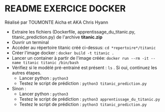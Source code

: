# README EXERCICE DOCKER

Réalisé par TOUMONTE Aicha et AKA Chris Hyann

- Extraire les fichiers (Dockerfile, apprentissage_du_titanic.py, titanic_prediction.py) de l'archive **titanic.zip**
- Ouvrir un terminal
- Accéder au répertoire titanic créé ci-dessus: `cd *repertoire*/titanic`
- Créer l'image docker : `docker build -t titanic .`
- Lancer un container à partir de l'image créée: `docker run --rm -it --name titanic titanic /bin/bash`
- Vérifiez si le modèlé pré-entrainé est présent : `ls` . Si oui, continuez les autres étapes. 
  - Lancer python : `python3`
  - Testez le script de prédiction : `python3 titanic_prediction.py`
- Sinon :
  - Lancer python : `python3`
  - Testez le script de prédiction : `python3 apprentissage_du_titanic.py`
  - Testez le script de prédiction : `python3 titanic_prediction.py`